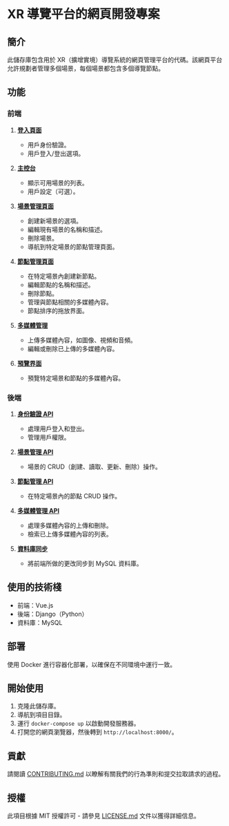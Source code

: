 
# XR 導覽平台的網頁開發專案

## 簡介

此儲存庫包含用於 XR（擴增實境）導覽系統的網頁管理平台的代碼。該網頁平台允許規劃者管理多個場景，每個場景都包含多個導覽節點。

## 功能

### 前端

1. **[登入頁面](#登入頁面)**
   - 用戶身份驗證。
   - 用戶登入/登出選項。

2. **[主控台](#主控台)**
   - 顯示可用場景的列表。
   - 用戶設定（可選）。

3. **[場景管理頁面](#場景管理頁面)**
   - 創建新場景的選項。
   - 編輯現有場景的名稱和描述。
   - 刪除場景。
   - 導航到特定場景的節點管理頁面。

4. **[節點管理頁面](#節點管理頁面)**
   - 在特定場景內創建新節點。
   - 編輯節點的名稱和描述。
   - 刪除節點。
   - 管理與節點相關的多媒體內容。
   - 節點排序的拖放界面。

5. **[多媒體管理](#多媒體管理)**
   - 上傳多媒體內容，如圖像、視頻和音頻。
   - 編輯或刪除已上傳的多媒體內容。

6. **[預覽界面](#預覽界面)**
   - 預覽特定場景和節點的多媒體內容。

### 後端

1. **[身份驗證 API](#身份驗證-API)**
   - 處理用戶登入和登出。
   - 管理用戶權限。

2. **[場景管理 API](#場景管理-API)**
   - 場景的 CRUD（創建、讀取、更新、刪除）操作。

3. **[節點管理 API](#節點管理-API)**
   - 在特定場景內的節點 CRUD 操作。

4. **[多媒體管理 API](#多媒體管理-API)**
   - 處理多媒體內容的上傳和刪除。
   - 檢索已上傳多媒體內容的列表。

5. **[資料庫同步](#資料庫同步)**
   - 將前端所做的更改同步到 MySQL 資料庫。

## 使用的技術棧

- 前端：Vue.js
- 後端：Django（Python）
- 資料庫：MySQL

## 部署

使用 Docker 進行容器化部署，以確保在不同環境中運行一致。

## 開始使用

1. 克隆此儲存庫。
2. 導航到項目目錄。
3. 運行 `docker-compose up` 以啟動開發服務器。
4. 打開您的網頁瀏覽器，然後轉到 `http://localhost:8000/`。

## 貢獻

請閱讀 [CONTRIBUTING.md](CONTRIBUTING.md) 以瞭解有關我們的行為準則和提交拉取請求的過程。

## 授權

此項目根據 MIT 授權許可 - 請參見 [LICENSE.md](LICENSE.md) 文件以獲得詳細信息。
